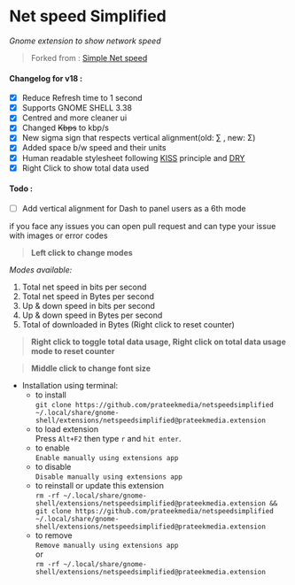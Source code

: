 # Net speed Simplified
*Gnome extension to show network speed*

> Forked from : [Simple Net speed](https://github.com/biji/simplenetspeed)

#### Changelog for v18 : 
- [x] Reduce Refresh time to 1 second
- [x] Supports GNOME SHELL 3.38
- [x] Centred and more cleaner ui
- [x] Changed <del>Kbps</del> to kbp/s
- [x] New sigma sign that respects vertical alignment(old: ∑ , new: Σ)
- [x] Added space b/w speed and their units
- [x] Human readable stylesheet following [KISS](https://en.wikipedia.org/wiki/KISS_principle) principle and [DRY](https://en.wikipedia.org/wiki/Don%27t_repeat_yourself)
- [x] Right Click to show total data used

#### Todo : 
- [ ] Add vertical alignment for Dash to panel users as a 6th mode  

if you face any issues you can open pull request and can type your issue with images or error codes

> **Left click to change modes**

*Modes available:*
1. Total net speed in bits per second
1. Total net speed in Bytes per second
1. Up & down speed in bits per second
1. Up & down speed in Bytes per second
1. Total of downloaded in Bytes (Right click to reset counter)

> **Right click to toggle total data usage, Right click on total data usage mode to reset counter**

> **Middle click to change font size**

* Installation using terminal:
    - to install  
    ```git clone https://github.com/prateekmedia/netspeedsimplified ~/.local/share/gnome-shell/extensions/netspeedsimplified@prateekmedia.extension```
    - to load extension  
       Press ```Alt+F2``` then type ```r``` and ```hit enter```.
    - to enable  
    ```Enable manually using extensions app```
    - to disable  
    ```Disable manually using extensions app```
    - to reinstall or update this extension  
    ```rm -rf ~/.local/share/gnome-shell/extensions/netspeedsimplified@prateekmedia.extension && git clone https://github.com/prateekmedia/netspeedsimplified ~/.local/share/gnome-shell/extensions/netspeedsimplified@prateekmedia.extension```
    - to remove  
    ```Remove manually using extensions app```  
    or  
    ```rm -rf ~/.local/share/gnome-shell/extensions/netspeedsimplified@prateekmedia.extension```  
